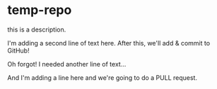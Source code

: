 # temp-repo
this is a description.


I'm adding a second line of text here. After this, we'll add & commit to GitHub!

Oh forgot! I needed another line of text...

And I'm adding a line here and we're going to do a PULL request.
